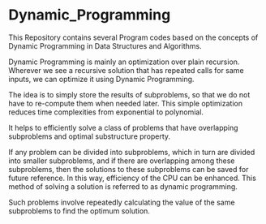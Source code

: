# Dynamic_Programming
This Repository contains several Program codes based on the concepts of Dynamic Programming in Data Structures and Algorithms.

Dynamic Programming is mainly an optimization over plain recursion. 
Wherever we see a recursive solution that has repeated calls for same inputs, we can optimize it using Dynamic Programming. 

The idea is to simply store the results of subproblems, so that we do not have to re-compute them when needed later. 
This simple optimization reduces time complexities from exponential to polynomial.

It helps to efficiently solve a class of problems that have overlapping subproblems and optimal substructure property.

If any problem can be divided into subproblems, which in turn are divided into smaller subproblems, and if there are overlapping among these subproblems, then the
solutions to these subproblems can be saved for future reference. 
In this way, efficiency of the CPU can be enhanced. This method of solving a solution is referred to as dynamic programming.

Such problems involve repeatedly calculating the value of the same subproblems to find the optimum solution.

